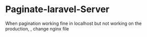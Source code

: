 # Paginate-laravel-Server
When pagination working fine in localhost but not working on the production, , change nginx file 
